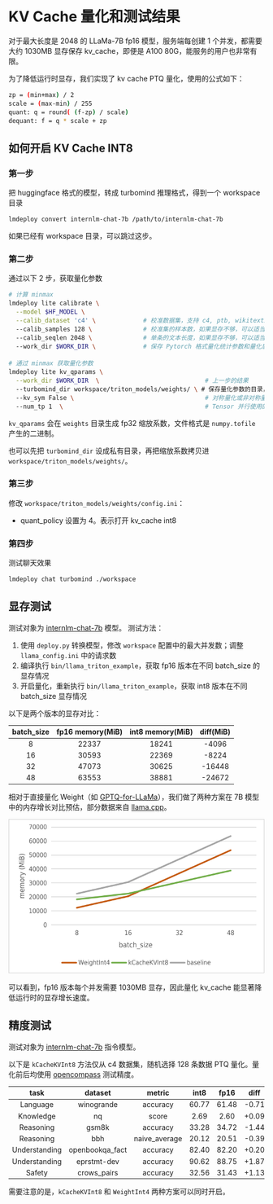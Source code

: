 # KV Cache 量化和测试结果

对于最大长度是 2048 的 LLaMa-7B fp16 模型，服务端每创建 1 个并发，都需要大约 1030MB 显存保存 kv_cache，即便是 A100 80G，能服务的用户也非常有限。

为了降低运行时显存，我们实现了 kv cache PTQ 量化，使用的公式如下：

```bash
zp = (min+max) / 2
scale = (max-min) / 255
quant: q = round( (f-zp) / scale)
dequant: f = q * scale + zp
```

## 如何开启 KV Cache INT8

### **第一步**

把 huggingface 格式的模型，转成 turbomind 推理格式，得到一个 workspace 目录

```bash
lmdeploy convert internlm-chat-7b /path/to/internlm-chat-7b
```

如果已经有 workspace 目录，可以跳过这步。

### **第二步**

通过以下 2 步，获取量化参数

```bash
# 计算 minmax
lmdeploy lite calibrate \
  --model $HF_MODEL \
  --calib_dataset 'c4' \             # 校准数据集，支持 c4, ptb, wikitext2, pileval
  --calib_samples 128 \              # 校准集的样本数，如果显存不够，可以适当调小
  --calib_seqlen 2048 \              # 单条的文本长度，如果显存不够，可以适当调小
  --work_dir $WORK_DIR \             # 保存 Pytorch 格式量化统计参数和量化后权重的文件夹

# 通过 minmax 获取量化参数
lmdeploy lite kv_qparams \
  --work_dir $WORK_DIR  \                             # 上一步的结果
  --turbomind_dir workspace/triton_models/weights/ \ # 保存量化参数的目录，推理要用
  --kv_sym False \                                    # 对称量化或非对称量化，默认为 False
  --num_tp 1  \                                       # Tensor 并行使用的 GPU 数，和 deploy.py 保持一致
```

`kv_qparams` 会在 `weights` 目录生成 fp32 缩放系数，文件格式是 `numpy.tofile` 产生的二进制。

也可以先把 `turbomind_dir` 设成私有目录，再把缩放系数拷贝进 `workspace/triton_models/weights/`。

### **第三步**

修改 `workspace/triton_models/weights/config.ini`：

- quant_policy 设置为 4。表示打开 kv_cache int8

### **第四步**

测试聊天效果

```bash
lmdeploy chat turbomind ./workspace
```

## 显存测试

测试对象为 [internlm-chat-7b](https://huggingface.co/internlm/internlm-chat-7b) 模型。
测试方法：

1. 使用 `deploy.py` 转换模型，修改 `workspace` 配置中的最大并发数；调整 `llama_config.ini` 中的请求数
2. 编译执行 `bin/llama_triton_example`，获取 fp16 版本在不同 batch_size 的显存情况
3. 开启量化，重新执行 `bin/llama_triton_example`，获取 int8 版本在不同 batch_size 显存情况

以下是两个版本的显存对比：

| batch_size | fp16 memory(MiB) | int8 memory(MiB) | diff(MiB) |
| :--------: | :--------------: | :--------------: | :-------: |
|     8      |      22337       |      18241       |   -4096   |
|     16     |      30593       |      22369       |   -8224   |
|     32     |      47073       |      30625       |  -16448   |
|     48     |      63553       |      38881       |  -24672   |

相对于直接量化 Weight（如 [GPTQ-for-LLaMa](https://github.com/qwopqwop200/GPTQ-for-LLaMa/)），我们做了两种方案在 7B 模型中的内存增长对比预估，部分数据来自 [llama.cpp](https://github.com/ggerganov/llama.cpp)。

![](../../../resources/batch_memory.png)

可以看到，fp16 版本每个并发需要 1030MB 显存，因此量化 kv_cache 能显著降低运行时的显存增长速度。

## 精度测试

测试对象为 [internlm-chat-7b](https://huggingface.co/internlm/internlm-chat-7b) 指令模型。

以下是 `kCacheKVInt8` 方法仅从 c4 数据集，随机选择 128 条数据 PTQ 量化。量化前后均使用 [opencompass](https://github.com/InternLM/opencompass) 测试精度。

|     task      |     dataset     |    metric     | int8  | fp16  | diff  |
| :-----------: | :-------------: | :-----------: | :---: | :---: | :---: |
|   Language    |   winogrande    |   accuracy    | 60.77 | 61.48 | -0.71 |
|   Knowledge   |       nq        |     score     | 2.69  | 2.60  | +0.09 |
|   Reasoning   |      gsm8k      |   accuracy    | 33.28 | 34.72 | -1.44 |
|   Reasoning   |       bbh       | naive_average | 20.12 | 20.51 | -0.39 |
| Understanding | openbookqa_fact |   accuracy    | 82.40 | 82.20 | +0.20 |
| Understanding |   eprstmt-dev   |   accuracy    | 90.62 | 88.75 | +1.87 |
|    Safety     |   crows_pairs   |   accuracy    | 32.56 | 31.43 | +1.13 |

需要注意的是，`kCacheKVInt8` 和 `WeightInt4` 两种方案可以同时开启。
